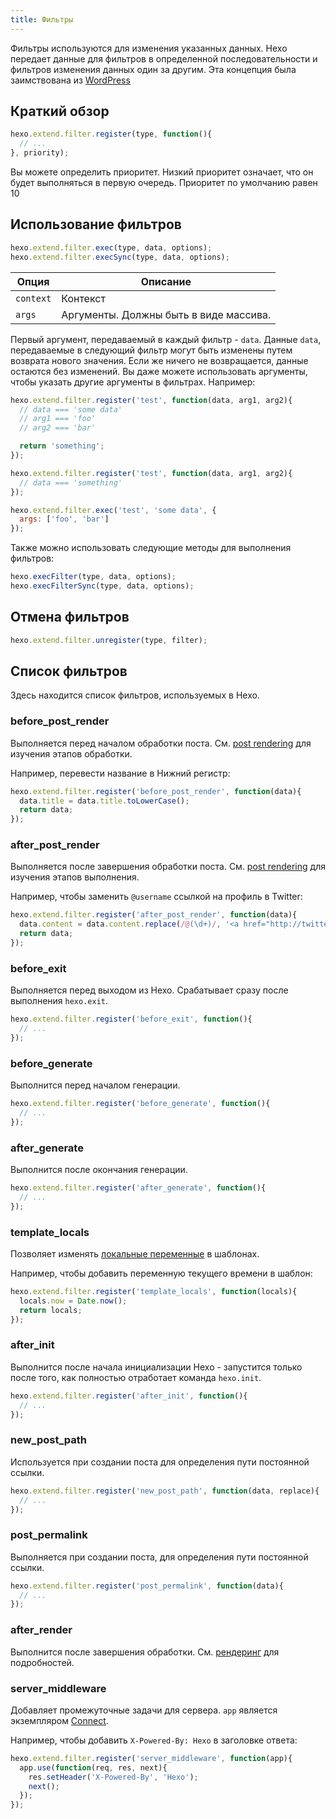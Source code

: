 ```yaml
---
title: Фильтры
---
```

Фильтры используются для изменения указанных данных. Hexo передает данные для фильтров в определенной последовательности и фильтров изменения данных один за другим. Эта концепция была заимствована из [WordPress](http://codex.wordpress.org/Plugin_API#Filters)

## Краткий обзор

``` js
hexo.extend.filter.register(type, function(){
  // ...
}, priority);
```

Вы можете определить приоритет. Низкий приоритет означает, что он будет выполняться в первую очередь. Приоритет по умолчанию равен 10

## Использование фильтров

``` js
hexo.extend.filter.exec(type, data, options);
hexo.extend.filter.execSync(type, data, options);
```

Опция | Описание
--- | ---
`context` | Контекст
`args` | Аргументы. Должны быть в виде массива.

Первый аргумент, передаваемый в каждый фильтр - `data`. Данные `data`, передаваемые в следующий фильтр могут быть изменены путем возврата нового значения. Если же ничего не возвращается, данные остаются без изменений. Вы даже можете использовать аргументы, чтобы указать другие аргументы в фильтрах. Например:

``` js
hexo.extend.filter.register('test', function(data, arg1, arg2){
  // data === 'some data'
  // arg1 === 'foo'
  // arg2 === 'bar'

  return 'something';
});

hexo.extend.filter.register('test', function(data, arg1, arg2){
  // data === 'something'
});

hexo.extend.filter.exec('test', 'some data', {
  args: ['foo', 'bar']
});
```

Также можно использовать следующие методы для выполнения фильтров:

``` js
hexo.execFilter(type, data, options);
hexo.execFilterSync(type, data, options);
```

## Отмена фильтров

``` js
hexo.extend.filter.unregister(type, filter);
```

## Список фильтров

Здесь находится список фильтров, используемых в Hexo.

### before_post_render

Выполняется перед началом обработки поста. См. [post rendering](posts.html#Render) для изучения этапов обработки.

Например, перевести название в Нижний регистр:

``` js
hexo.extend.filter.register('before_post_render', function(data){
  data.title = data.title.toLowerCase();
  return data;
});
```

### after_post_render

Выполняется после завершения обработки поста. См. [post rendering](posts.html#Обработка) для изучения этапов выполнения.

Например, чтобы заменить `@username` ссылкой на профиль в Twitter:

``` js
hexo.extend.filter.register('after_post_render', function(data){
  data.content = data.content.replace(/@(\d+)/, '<a href="http://twitter.com/$1">#$1</a>');
  return data;
});
```

### before_exit

Выполняется перед выходом из Hexo. Срабатывает сразу после выполнения `hexo.exit`.

``` js
hexo.extend.filter.register('before_exit', function(){
  // ...
});
```

### before_generate

Выполнится перед началом генерации.

``` js
hexo.extend.filter.register('before_generate', function(){
  // ...
});
```

### after_generate

Выполнится после окончания генерации.

``` js
hexo.extend.filter.register('after_generate', function(){
  // ...
});
```

### template_locals

Позволяет изменять [локальные переменные](../docs/variables.html) в шаблонах.

Например, чтобы добавить переменную текущего времени в шаблон:

``` js
hexo.extend.filter.register('template_locals', function(locals){
  locals.now = Date.now();
  return locals;
});
```

### after_init

Выполнится после начала инициализации Hexo - запустится только после того, как полностью отработает команда `hexo.init`.

``` js
hexo.extend.filter.register('after_init', function(){
  // ...
});
```

### new_post_path

Используется при создании поста для определения пути постоянной ссылки.

``` js
hexo.extend.filter.register('new_post_path', function(data, replace){
  // ...
});
```

### post_permalink

Выполняется при создании поста, для определения пути постоянной ссылки.

``` js
hexo.extend.filter.register('post_permalink', function(data){
  // ...
});
```

### after_render

Выполнится после завершения обработки. См. [рендеринг](rendering.html#after_render_Filters) для подробностей.

### server_middleware

Добавляет промежуточные задачи для сервера. `app` является экземпляром [Connect].

Например, чтобы добавить `X-Powered-By: Hexo` в заголовке ответа:

``` js
hexo.extend.filter.register('server_middleware', function(app){
  app.use(function(req, res, next){
    res.setHeader('X-Powered-By', 'Hexo');
    next();
  });
});
```

[Connect]: https://github.com/senchalabs/connect
